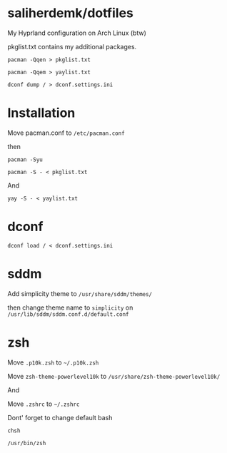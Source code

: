 # saliherdemk/dotfiles
My Hyprland configuration on Arch Linux (btw) 

pkglist.txt contains my additional packages.

```
pacman -Qqen > pkglist.txt
```

```
pacman -Qqem > yaylist.txt
```

```
dconf dump / > dconf.settings.ini
```

# Installation
Move pacman.conf to `/etc/pacman.conf`

then

```
pacman -Syu
```

```
pacman -S - < pkglist.txt
```
And
```
yay -S - < yaylist.txt
```

# dconf

```
dconf load / < dconf.settings.ini
```

# sddm
Add simplicity theme to `/usr/share/sddm/themes/ `

then change theme name to `simplicity` on `/usr/lib/sddm/sddm.conf.d/default.conf`

# zsh
Move `.p10k.zsh` to ``~/.p10k.zsh``

Move `zsh-theme-powerlevel10k` to `/usr/share/zsh-theme-powerlevel10k/`

And

Move `.zshrc` to `~/.zshrc`

Dont' forget to change default bash

```
chsh
```

```
/usr/bin/zsh
```

